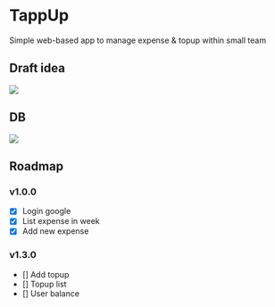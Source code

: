 # TappUp
Simple web-based app to manage expense &amp; topup within small team

## Draft idea

![](https://i.imgur.com/TnFyAuA.png)

## DB

![](https://i.imgur.com/nHwGGVT.png)

## Roadmap

### v1.0.0
- [x] Login google
- [x] List expense in week
- [x] Add new expense

### v1.3.0
- [] Add topup
- [] Topup list
- [] User balance
